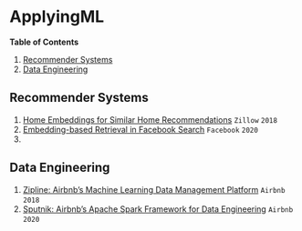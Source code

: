 # ApplyingML


**Table of Contents**

1. [Recommender Systems](#recommender-systems)
2. [Data Engineering](#data-engineering)

## Recommender Systems
1. [Home Embeddings for Similar Home Recommendations](https://www.zillow.com/tech/embedding-similar-home-recommendation/) `Zillow` `2018`
2. [Embedding-based Retrieval in Facebook Search](https://arxiv.org/pdf/2006.11632.pdf) `Facebook` `2020`
3. 

## Data Engineering
1. [Zipline: Airbnb’s Machine Learning Data Management Platform](https://databricks.com/session/zipline-airbnbs-machine-learning-data-management-platform) `Airbnb` `2018`
2. [Sputnik: Airbnb’s Apache Spark Framework for Data Engineering](https://databricks.com/session_na20/sputnik-airbnbs-apache-spark-framework-for-data-engineering) `Airbnb` `2020`

